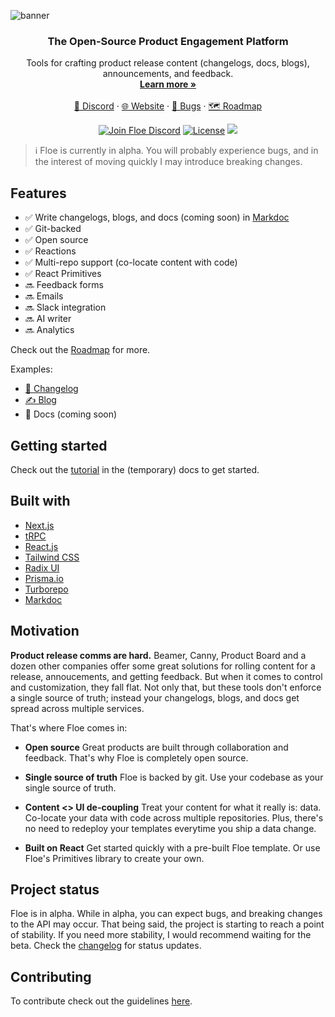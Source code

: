 ![banner](https://github.com/Floe-dev/floe/assets/9045634/41c40819-5c26-4593-b2a0-5057b24dc98b)

<p align="center">
  <h3 align="center">The Open-Source Product Engagement Platform</h3>

  <p align="center">
    Tools for crafting product release content (changelogs, docs, blogs), announcements, and feedback.
    <br />
    <a href="https://www.notion.so/floe-dev/Welcome-to-Floe-3db77b5e72a74c86a7756deb4bb2eb45?pvs=4"><strong>Learn more »</strong></a>
    <br />
    <br />
    <a href="https://discord.gg/7TteWgp4rw">💬 Discord</a>
    ·
    <a href="https://floe.dev">🌐 Website</a>
    ·
    <a href="https://github.com/calcom/cal.com/issues">🐛 Bugs</a>
    ·
    <a href="https://floe.canny.io/">🗺️ Roadmap</a>
  </p>
</p>

<p align="center">
   <a href="https://discord.gg/7TteWgp4rw"><img src="https://img.shields.io/badge/Discord-go.cal.com%2Fdiscord-%234A154B" alt="Join Floe Discord"></a>
   <a href="https://github.com/Floe-dev/floe/blob/main/LICENSE"><img src="https://img.shields.io/badge/license-AGPLv3-purple" alt="License"></a>
   <a href="https://github.com/Floe-dev/floe/issues?q=is:open+is:issue+label:%22help+wanted%22"><img src="https://img.shields.io/badge/Help%20Wanted-Contribute-blue"></a>
</p>

> ℹ️ Floe is currently in alpha. You will probably experience bugs, and in the interest of moving quickly I may introduce breaking changes.

## Features

- ✅ Write changelogs, blogs, and docs (coming soon) in [Markdoc](https://markdoc.dev/)
- ✅ Git-backed
- ✅ Open source
- ✅ Reactions
- ✅ Multi-repo support (co-locate content with code)
- ✅ React Primitives
- 🔜 Feedback forms
- 🔜 Emails
- 🔜 Slack integration
- 🔜 AI writer
- 🔜 Analytics

Check out the [Roadmap](https://floe.canny.io/feature-requests/p/docs-support) for more.

Examples:

- [🚢 Changelog](https://www.floe.dev/changelog)
- [✍️ Blog](https://www.floe.dev/blog)
- 📖 Docs (coming soon)

## Getting started

Check out the [tutorial](https://www.notion.so/floe-dev/Docs-UI-Templates-ef503e987aaa4dabb1e388cac9e14d62?pvs=4) in the (temporary) docs to get started.

## Built with

- [Next.js](https://nextjs.org/?ref=floe.dev)
- [tRPC](https://trpc.io/?ref=floe.dev)
- [React.js](https://reactjs.org/?ref=floe.dev)
- [Tailwind CSS](https://tailwindcss.com/?ref=floe.dev)
- [Radix UI](https://www.radix-ui.com/primitives?ref=floe.dev)
- [Prisma.io](https://prisma.io/?ref=floe.dev)
- [Turborepo](https://turbo.build/repo/primitives?ref=floe.dev)
- [Markdoc](https://markdoc.dev/?ref=floe.dev)

## Motivation

**Product release comms are hard.** Beamer, Canny, Product Board and a dozen other companies offer some great solutions for rolling content for a release, annoucements, and getting feedback. But when it comes to control and customization, they fall flat. Not only that, but these tools don't enforce a single source of truth; instead your changelogs, blogs, and docs get spread across multiple services.

That's where Floe comes in:

- **Open source**
  Great products are built through collaboration and feedback. That's why Floe is completely open source.

- **Single source of truth**
  Floe is backed by git. Use your codebase as your single source of truth.

- **Content <> UI de-coupling**
  Treat your content for what it really is: data. Co-locate your data with code across multiple repositories. Plus, there's no need to redeploy your templates everytime you ship a data change.

- **Built on React**
  Get started quickly with a pre-built Floe template. Or use Floe's Primitives library to create your own.

## Project status

Floe is in alpha. While in alpha, you can expect bugs, and breaking changes to the API may occur. That being said, the project is starting to reach a point of stability. If you need more stability, I would recommend waiting for the beta. Check the [changelog](https://www.floe.dev/changelog) for status updates.

## Contributing

To contribute check out the guidelines [here](/CONTRIBUTING.md).
